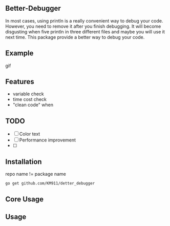 
## Better-Debugger

In most cases, using println is a really convenient way to debug your code. However, you need to remove it after you finish debugging. It will become disgusting when five println in three different files and maybe you will use it next time. This package provide a better way to debug your code.

## Example
gif 








## Features
* variable check
* time cost check
* "clean code" when 


## TODO
- [ ] Color text
- [ ] Performance improvement
- [ ] 






## Installation
repo name != package name 
```bash
go get github.com/KM911/detter_debugger
```





## Core Usage



## Usage

